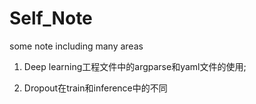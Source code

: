 # Self_Note
some note including many areas

1. Deep learning工程文件中的argparse和yaml文件的使用;

2. Dropout在train和inference中的不同
